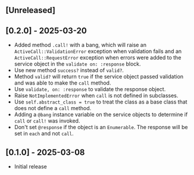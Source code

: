 ## [Unreleased]

## [0.2.0] - 2025-03-20

- Added method `.call!` with a bang, which will raise an `ActiveCall::ValidationError` exception when validation fails and an `ActiveCall::RequestError` exception when errors were added to the service object in the `validate on: :response` block.
- Use new method `success?` instead of `valid?`.
- Method `valid?` will return `true` if the service object passed validation and was able to make the `call` method.
- Use `validate, on: :response` to validate the response object.
- Raise `NotImplementedError` when `call` is not defined in subclasses.
- Use `self.abstract_class = true` to treat the class as a base class that does not define a `call` method.
- Adding a `@bang` instance variable on the service objects to determine if `call` or `call!` was invoked.
- Don't set `@response` if the object is an `Enumerable`. The response will be set in `each` and not `call`.

## [0.1.0] - 2025-03-08

- Initial release
